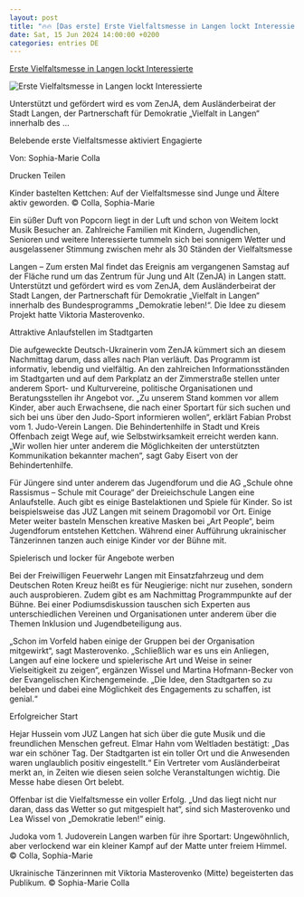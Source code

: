 ```yaml
---
layout: post
title: "🔥🔥 [Das erste] Erste Vielfaltsmesse in Langen lockt Interessierte"
date: Sat, 15 Jun 2024 14:00:00 +0200
categories: entries DE
---
```

[Erste Vielfaltsmesse in Langen lockt Interessierte](https://www.op-online.de/region/langen/erste-vielfaltsmesse-in-langen-lockt-interessierte-93133422.html)

![Erste Vielfaltsmesse in Langen lockt Interessierte](https://www.op-online.de/assets/images/34/840/34840686-kinder-bastelten-kettchen-auf-der-vielfaltsmesse-sind-junge-und-aeltere-aktiv-geworden-3Xfe.jpg)

Unterstützt und gefördert wird es vom ZenJA, dem Ausländerbeirat der Stadt Langen, der Partnerschaft für Demokratie „Vielfalt in Langen“ innerhalb des ...

Belebende erste Vielfaltsmesse aktiviert Engagierte

Von: Sophia-Marie Colla

Drucken Teilen

Kinder bastelten Kettchen: Auf der Vielfaltsmesse sind Junge und Ältere aktiv geworden. © Colla, Sophia-Marie

Ein süßer Duft von Popcorn liegt in der Luft und schon von Weitem lockt Musik Besucher an. Zahlreiche Familien mit Kindern, Jugendlichen, Senioren und weitere Interessierte tummeln sich bei sonnigem Wetter und ausgelassener Stimmung zwischen mehr als 30 Ständen der Vielfaltsmesse

Langen – Zum ersten Mal findet das Ereignis am vergangenen Samstag auf der Fläche rund um das Zentrum für Jung und Alt (ZenJA) in Langen statt. Unterstützt und gefördert wird es vom ZenJA, dem Ausländerbeirat der Stadt Langen, der Partnerschaft für Demokratie „Vielfalt in Langen“ innerhalb des Bundesprogramms „Demokratie leben!“. Die Idee zu diesem Projekt hatte Viktoria Masterovenko.

Attraktive Anlaufstellen im Stadtgarten

Die aufgeweckte Deutsch-Ukrainerin vom ZenJA kümmert sich an diesem Nachmittag darum, dass alles nach Plan verläuft. Das Programm ist informativ, lebendig und vielfältig. An den zahlreichen Informationsständen im Stadtgarten und auf dem Parkplatz an der Zimmerstraße stellen unter anderem Sport- und Kulturvereine, politische Organisationen und Beratungsstellen ihr Angebot vor. „Zu unserem Stand kommen vor allem Kinder, aber auch Erwachsene, die nach einer Sportart für sich suchen und sich bei uns über den Judo-Sport informieren wollen“, erklärt Fabian Probst vom 1. Judo-Verein Langen. Die Behindertenhilfe in Stadt und Kreis Offenbach zeigt Wege auf, wie Selbstwirksamkeit erreicht werden kann. „Wir wollen hier unter anderem die Möglichkeiten der unterstützten Kommunikation bekannter machen“, sagt Gaby Eisert von der Behindertenhilfe.

Für Jüngere sind unter anderem das Jugendforum und die AG „Schule ohne Rassismus – Schule mit Courage“ der Dreieichschule Langen eine Anlaufstelle. Auch gibt es einige Bastelaktionen und Spiele für Kinder. So ist beispielsweise das JUZ Langen mit seinem Dragomobil vor Ort. Einige Meter weiter basteln Menschen kreative Masken bei „Art People“, beim Jugendforum entstehen Kettchen. Während einer Aufführung ukrainischer Tänzerinnen tanzen auch einige Kinder vor der Bühne mit.

Spielerisch und locker für Angebote werben

Bei der Freiwilligen Feuerwehr Langen mit Einsatzfahrzeug und dem Deutschen Roten Kreuz heißt es für Neugierige: nicht nur zusehen, sondern auch ausprobieren. Zudem gibt es am Nachmittag Programmpunkte auf der Bühne. Bei einer Podiumsdiskussion tauschen sich Experten aus unterschiedlichen Vereinen und Organisationen unter anderem über die Themen Inklusion und Jugendbeteiligung aus.

„Schon im Vorfeld haben einige der Gruppen bei der Organisation mitgewirkt“, sagt Masterovenko. „Schließlich war es uns ein Anliegen, Langen auf eine lockere und spielerische Art und Weise in seiner Vielseitigkeit zu zeigen“, ergänzen Wissel und Martina Hofmann-Becker von der Evangelischen Kirchengemeinde. „Die Idee, den Stadtgarten so zu beleben und dabei eine Möglichkeit des Engagements zu schaffen, ist genial.“

Erfolgreicher Start

Hejar Hussein vom JUZ Langen hat sich über die gute Musik und die freundlichen Menschen gefreut. Elmar Hahn vom Weltladen bestätigt: „Das war ein schöner Tag. Der Stadtgarten ist ein toller Ort und die Anwesenden waren unglaublich positiv eingestellt.“ Ein Vertreter vom Ausländerbeirat merkt an, in Zeiten wie diesen seien solche Veranstaltungen wichtig. Die Messe habe diesen Ort belebt.

Offenbar ist die Vielfaltsmesse ein voller Erfolg. „Und das liegt nicht nur daran, dass das Wetter so gut mitgespielt hat“, sind sich Masterovenko und Lea Wissel von „Demokratie leben!“ einig.

Judoka vom 1. Judoverein Langen warben für ihre Sportart: Ungewöhnlich, aber verlockend war ein kleiner Kampf auf der Matte unter freiem Himmel. © Colla, Sophia-Marie

Ukrainische Tänzerinnen mit Viktoria Masterovenko (Mitte) begeisterten das Publikum. © Sophia-Marie Colla

